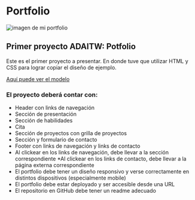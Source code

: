 # Portfolio

<img scr="https://i.imgur.com/RclxOmC.png" alt="imagen de mi portfolio">

## Primer proyecto ADAITW: Potfolio

Este es el primer proyecto a presentar. En donde tuve que utilizar HTML y CSS para lograr copiar el diseño de ejemplo.

[Aquí puede ver el modelo](https://frontend-proyecto-portfolio.adaitw.org/)

### El proyecto deberá contar con:

* Header con links de navegación
* Sección de presentación
* Sección de habilidades
* Cita
* Sección de proyectos con grilla de proyectos
* Sección y formulario de contacto
* Footer con links de navegación y links de contacto
* Al clickear en los links de navegación, debe llevar a la sección correspondiente
*Al clickear en los links de contacto, debe llevar a la página externa correspondiente
* El portfolio debe tener un diseño responsivo y verse correctamente en distintos dispositivos (especialmente mobile)
* El portfolio debe estar deployado y ser accesible desde una URL
* El repositorio en GitHub debe tener un readme adecuado
